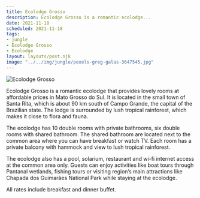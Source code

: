 ```yaml
---
title: Ecolodge Grosso
description: Ecolodge Grosso is a romantic ecolodge...
date: 2021-11-18
scheduled: 2021-11-18
tags:
- jungle
- Ecolodge Grosso
- Ecolodge
layout: layouts/post.njk
image: "../../img/jungle/pexels-greg-galas-3647545.jpg"
---
```


![Ecolodge Grosso](../../img/jungle/pexels-greg-galas-3647545.jpg)

Ecolodge Grosso is a romantic ecolodge that provides lovely rooms at affordable prices in Mato Grosso do Sul. It is located in the small town of Santa Rita, which is about 90 km south of Campo Grande, the capital of the Brazilian state. The lodge is surrounded by lush tropical rainforest, which makes it close to flora and fauna.

The ecolodge has 10 double rooms with private bathrooms, six double rooms with shared bathroom. The shared bathroom are located next to the common area where you can have breakfast or watch TV. Each room has a private balcony with hammock and view to lush tropical rainforest.

The ecolodge also has a pool, solarium, restaurant and wi-fi internet access at the common area only. Guests can enjoy activities like boat tours through Pantanal wetlands, fishing tours or visiting region’s main attractions like Chapada dos Guimarães National Park while staying at the ecolodge.

All rates include breakfast and dinner buffet.